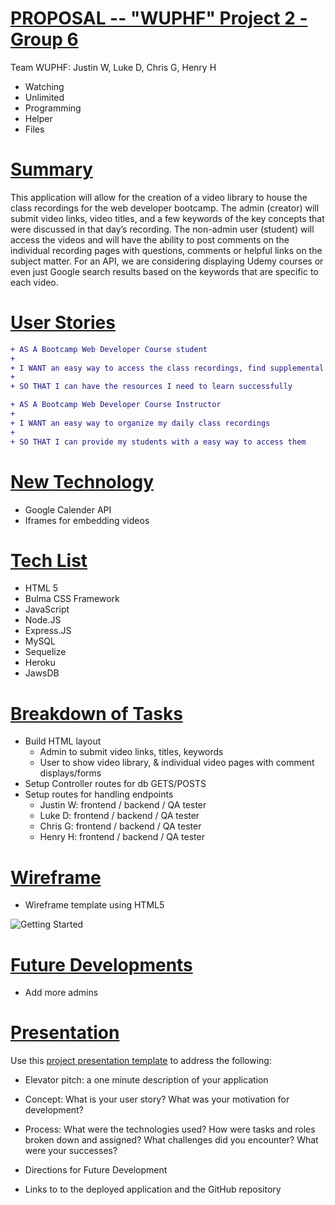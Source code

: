 
# [PROPOSAL -- "WUPHF" Project 2 - Group 6](https://placehold.it/15/1589F0/000000?text=+)

Team WUPHF: Justin W, Luke D, Chris G, Henry H
- Watching
- Unlimited 
- Programming
- Helper
- Files

# [Summary](https://placehold.it/15/1589F0/000000?text=+)

This application will allow for the creation of a video library to house the class recordings for the web developer bootcamp.  The admin (creator) will submit video links, video titles, and a few keywords of the key concepts that were discussed in that day’s recording.  The non-admin user (student) will access the videos and will have the ability to post comments on the individual recording pages with questions, comments or helpful links on the subject matter.  For an API, we are considering displaying Udemy courses or even just Google search results based on the keywords that are specific to each video.

# [User Stories](https://placehold.it/15/1589F0/000000?text=+)

```diff
+ AS A Bootcamp Web Developer Course student
+
+ I WANT an easy way to access the class recordings, find supplemental information on each topic, and communicate with other students based on the topic
+
+ SO THAT I can have the resources I need to learn successfully
```

```diff
+ AS A Bootcamp Web Developer Course Instructor
+ 
+ I WANT an easy way to organize my daily class recordings
+
+ SO THAT I can provide my students with a easy way to access them
```

# [New Technology](https://placehold.it/15/1589F0/000000?text=+)

- Google Calender API
- Iframes for embedding videos

# [Tech List](https://placehold.it/15/1589F0/000000?text=+)

- HTML 5
- Bulma CSS Framework
- JavaScript
- Node.JS
- Express.JS
- MySQL
- Sequelize
- Heroku
- JawsDB

# [Breakdown of Tasks](https://placehold.it/15/1589F0/000000?text=+)

- Build HTML layout
    - Admin to submit video links, titles, keywords
    - User to show video library, & individual video pages with comment displays/forms
- Setup Controller routes for db GETS/POSTS
- Setup routes for handling endpoints
    - Justin W: frontend / backend / QA tester
    - Luke D: frontend / backend / QA tester
    - Chris G: frontend / backend / QA tester
    - Henry H: frontend / backend / QA tester

# [Wireframe](https://placehold.it/15/1589F0/000000?text=+)

- Wireframe template using HTML5

![Getting Started](screenshot.png)

# [Future Developments](https://placehold.it/15/1589F0/000000?text=+)

- Add more admins

# [Presentation](https://placehold.it/15/1589F0/000000?text=+)

Use this [project presentation template](https://docs.google.com/presentation/d/1_u8TKy5zW5UlrVQVnyDEZ0unGI2tjQPDEpA0FNuBKAw/edit?usp=sharing) to address the following: 

* Elevator pitch: a one minute description of your application

* Concept: What is your user story? What was your motivation for development?

* Process: What were the technologies used? How were tasks and roles broken down and assigned? What challenges did you encounter? What were your successes?

* Directions for Future Development

* Links to to the deployed application and the GitHub repository